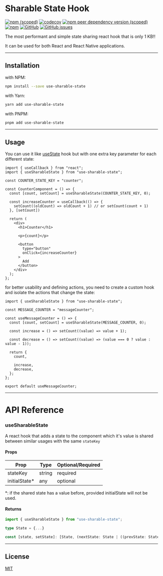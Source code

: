 # Sharable State Hook
[![npm (scoped)](https://img.shields.io/npm/v/use-sharable-state)](https://www.npmjs.com/package/use-sharable-state)
[![codecov](https://codecov.io/gh/Sam-Afshari/use-sharable-state/branch/main/graph/badge.svg?token=DD6PREZYF8)](https://codecov.io/gh/Sam-Afshari/use-sharable-state)
[![npm peer dependency version (scoped)](https://img.shields.io/npm/dependency-version/use-sharable-state/peer/react)](https://www.npmjs.com/package/react)
[![npm](https://img.shields.io/npm/dt/use-sharable-state)](https://img.shields.io/npm/dt/use-sharable-state)
[![GitHub](https://img.shields.io/github/license/sam-afshari/use-sharable-state)](https://github.com/sam-afshari/use-sharable-state/blob/main/LICENSE)
[![GitHub issues](https://img.shields.io/github/issues/sam-afshari/use-sharable-state)](https://github.com/sam-afshari/use-sharable-state/issues)

The most performant and simple state sharing react hook that is only 1 KB!!

It can be used for both React and React Native applications.

---
## Installation
with NPM:
```sh
npm install --save use-sharable-state
```
with Yarn:
```sh
yarn add use-sharable-state
```
with PNPM:
```sh
pnpm add use-sharable-state
```

---

## Usage
You can use it like [useState](https://reactjs.org/docs/hooks-state.html) hook but with one extra key parameter for each different state:
```tsx
import { useCallback } from "react";
import { useSharableState } from "use-sharable-state";

const COUNTER_STATE_KEY = "counter";

const CounterComponent = () => {
  const [count, setCount] = useSharableState(COUNTER_STATE_KEY, 0);

  const increaseCounter = useCallback(() => {
    setCount((oldCount) => oldCount + 1) // or setCount(count + 1)
  }, [setCount])

  return (
    <div>
      <h1>Counter</h1>

      <p>{count}</p>

      <button
        type="button"
        onClick={increaseCounter}
      >
        Add
      </button>
    </div>
  );
};
```
for better usability and defining actions, you need to create a custom hook and isolate the actions that change the state:
```tsx
import { useSharableState } from "use-sharable-state";

const MESSAGE_COUNTER = "messageCounter";

const useMessageCounter = () => {
  const [count, setCount] = useSharableState(MESSAGE_COUNTER, 0);

  const increase = () => setCount((value) => value + 1);

  const decrease = () => setCount((value) => (value === 0 ? value : value - 1));

  return {
    count,

    increase,
    decrease,
  };
};

export default useMessageCounter;
```

---

# API Reference
### useSharableState

A react hook that adds a state to the component which it's value is shared between similar usages with the same `stateKey`

#### Props

| Prop          | Type   | Optional/Required |
|---------------|--------|-----------------|
| stateKey      | string | required        |
| initialState* | any    | optional        |

*: if the shared state has a value before, provided initialState will not be used.

#### Returns

```ts
import { useSharableState } from "use-sharable-state";

type State = {...}

const [state, setState]: [State, (nextState: State | ((prevState: State) => State)) => void] = useSharableState<State>(stateKey, initialState);
```

---

## License

[MIT](LICENSE)

